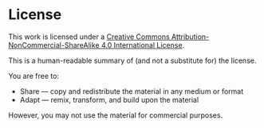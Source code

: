# License

This work is licensed under a
[Creative Commons Attribution-NonCommercial-ShareAlike 4.0 International License][cc-by-nc-sa].

This is a human-readable summary of (and not a substitute for) the license.

You are free to:
- Share — copy and redistribute the material in any medium or format
- Adapt — remix, transform, and build upon the material

However, you may not use the material for commercial purposes.

[cc-by-nc-sa]: http://creativecommons.org/licenses/by-nc-sa/4.0/
